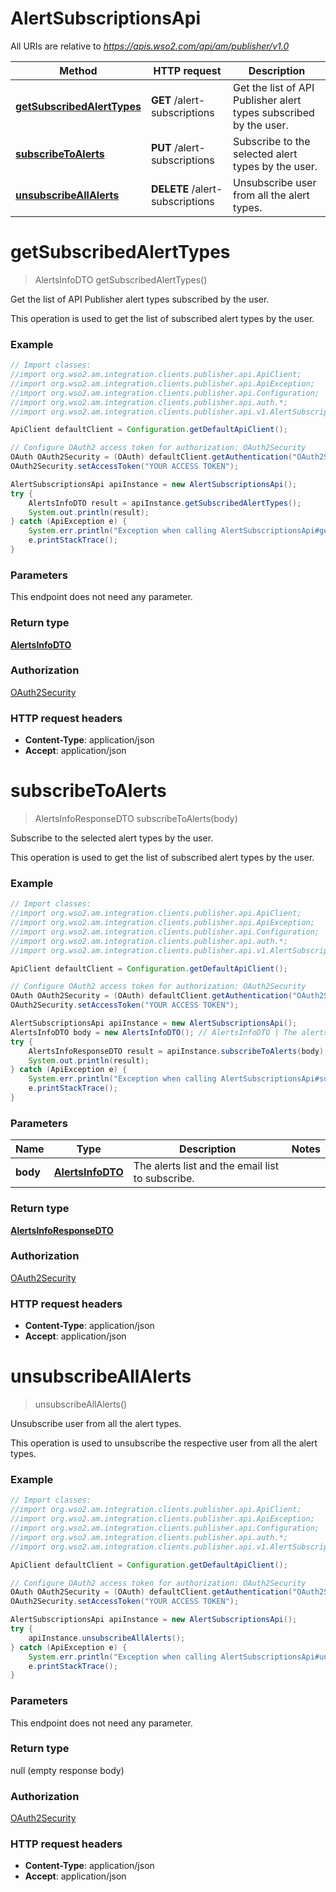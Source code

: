 # AlertSubscriptionsApi

All URIs are relative to *https://apis.wso2.com/api/am/publisher/v1.0*

Method | HTTP request | Description
------------- | ------------- | -------------
[**getSubscribedAlertTypes**](AlertSubscriptionsApi.md#getSubscribedAlertTypes) | **GET** /alert-subscriptions | Get the list of API Publisher alert types subscribed by the user. 
[**subscribeToAlerts**](AlertSubscriptionsApi.md#subscribeToAlerts) | **PUT** /alert-subscriptions | Subscribe to the selected alert types by the user. 
[**unsubscribeAllAlerts**](AlertSubscriptionsApi.md#unsubscribeAllAlerts) | **DELETE** /alert-subscriptions | Unsubscribe user from all the alert types. 


<a name="getSubscribedAlertTypes"></a>
# **getSubscribedAlertTypes**
> AlertsInfoDTO getSubscribedAlertTypes()

Get the list of API Publisher alert types subscribed by the user. 

This operation is used to get the list of subscribed alert types by the user. 

### Example
```java
// Import classes:
//import org.wso2.am.integration.clients.publisher.api.ApiClient;
//import org.wso2.am.integration.clients.publisher.api.ApiException;
//import org.wso2.am.integration.clients.publisher.api.Configuration;
//import org.wso2.am.integration.clients.publisher.api.auth.*;
//import org.wso2.am.integration.clients.publisher.api.v1.AlertSubscriptionsApi;

ApiClient defaultClient = Configuration.getDefaultApiClient();

// Configure OAuth2 access token for authorization: OAuth2Security
OAuth OAuth2Security = (OAuth) defaultClient.getAuthentication("OAuth2Security");
OAuth2Security.setAccessToken("YOUR ACCESS TOKEN");

AlertSubscriptionsApi apiInstance = new AlertSubscriptionsApi();
try {
    AlertsInfoDTO result = apiInstance.getSubscribedAlertTypes();
    System.out.println(result);
} catch (ApiException e) {
    System.err.println("Exception when calling AlertSubscriptionsApi#getSubscribedAlertTypes");
    e.printStackTrace();
}
```

### Parameters
This endpoint does not need any parameter.

### Return type

[**AlertsInfoDTO**](AlertsInfoDTO.md)

### Authorization

[OAuth2Security](../README.md#OAuth2Security)

### HTTP request headers

 - **Content-Type**: application/json
 - **Accept**: application/json

<a name="subscribeToAlerts"></a>
# **subscribeToAlerts**
> AlertsInfoResponseDTO subscribeToAlerts(body)

Subscribe to the selected alert types by the user. 

This operation is used to get the list of subscribed alert types by the user. 

### Example
```java
// Import classes:
//import org.wso2.am.integration.clients.publisher.api.ApiClient;
//import org.wso2.am.integration.clients.publisher.api.ApiException;
//import org.wso2.am.integration.clients.publisher.api.Configuration;
//import org.wso2.am.integration.clients.publisher.api.auth.*;
//import org.wso2.am.integration.clients.publisher.api.v1.AlertSubscriptionsApi;

ApiClient defaultClient = Configuration.getDefaultApiClient();

// Configure OAuth2 access token for authorization: OAuth2Security
OAuth OAuth2Security = (OAuth) defaultClient.getAuthentication("OAuth2Security");
OAuth2Security.setAccessToken("YOUR ACCESS TOKEN");

AlertSubscriptionsApi apiInstance = new AlertSubscriptionsApi();
AlertsInfoDTO body = new AlertsInfoDTO(); // AlertsInfoDTO | The alerts list and the email list to subscribe.
try {
    AlertsInfoResponseDTO result = apiInstance.subscribeToAlerts(body);
    System.out.println(result);
} catch (ApiException e) {
    System.err.println("Exception when calling AlertSubscriptionsApi#subscribeToAlerts");
    e.printStackTrace();
}
```

### Parameters

Name | Type | Description  | Notes
------------- | ------------- | ------------- | -------------
 **body** | [**AlertsInfoDTO**](AlertsInfoDTO.md)| The alerts list and the email list to subscribe. |

### Return type

[**AlertsInfoResponseDTO**](AlertsInfoResponseDTO.md)

### Authorization

[OAuth2Security](../README.md#OAuth2Security)

### HTTP request headers

 - **Content-Type**: application/json
 - **Accept**: application/json

<a name="unsubscribeAllAlerts"></a>
# **unsubscribeAllAlerts**
> unsubscribeAllAlerts()

Unsubscribe user from all the alert types. 

This operation is used to unsubscribe the respective user from all the alert types. 

### Example
```java
// Import classes:
//import org.wso2.am.integration.clients.publisher.api.ApiClient;
//import org.wso2.am.integration.clients.publisher.api.ApiException;
//import org.wso2.am.integration.clients.publisher.api.Configuration;
//import org.wso2.am.integration.clients.publisher.api.auth.*;
//import org.wso2.am.integration.clients.publisher.api.v1.AlertSubscriptionsApi;

ApiClient defaultClient = Configuration.getDefaultApiClient();

// Configure OAuth2 access token for authorization: OAuth2Security
OAuth OAuth2Security = (OAuth) defaultClient.getAuthentication("OAuth2Security");
OAuth2Security.setAccessToken("YOUR ACCESS TOKEN");

AlertSubscriptionsApi apiInstance = new AlertSubscriptionsApi();
try {
    apiInstance.unsubscribeAllAlerts();
} catch (ApiException e) {
    System.err.println("Exception when calling AlertSubscriptionsApi#unsubscribeAllAlerts");
    e.printStackTrace();
}
```

### Parameters
This endpoint does not need any parameter.

### Return type

null (empty response body)

### Authorization

[OAuth2Security](../README.md#OAuth2Security)

### HTTP request headers

 - **Content-Type**: application/json
 - **Accept**: application/json

